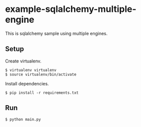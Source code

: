 # example-sqlalchemy-multiple-engine

This is sqlalchemy sample using multiple engines.

## Setup

Create virtualenv.

```$xslt
$ virtualenv virtualenv
$ source virtualenv/bin/activate
```

Install dependencies.

```$xslt
$ pip install -r requirements.txt
```

## Run

```$xslt
$ python main.py
```

